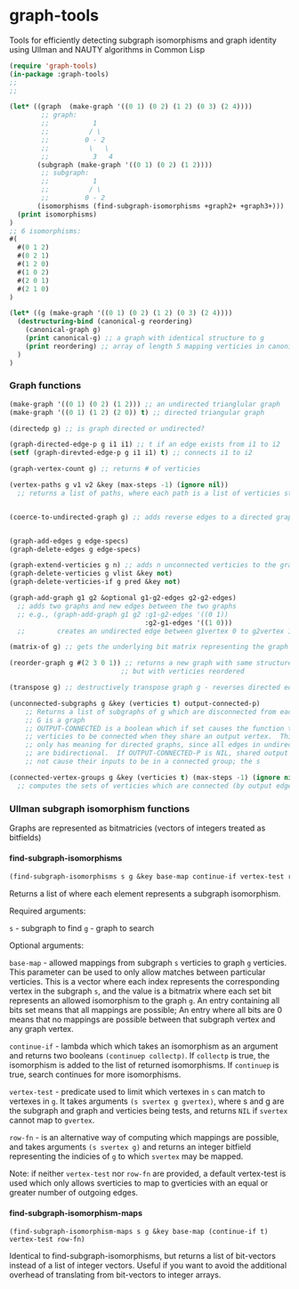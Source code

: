 # graph-tools

Tools for efficiently detecting subgraph isomorphisms and graph identity using Ullman and NAUTY algorithms in Common Lisp
```lisp
(require 'graph-tools)
(in-package :graph-tools)
;;
;;

(let* ((graph  (make-graph '((0 1) (0 2) (1 2) (0 3) (2 4))))
        ;; graph:
        ;;           1
        ;;          / \
        ;;         0 - 2
        ;;          \   \
        ;;           3   4
       (subgraph (make-graph '((0 1) (0 2) (1 2))))
        ;; subgraph:
        ;;           1
        ;;          / \
        ;;         0 - 2
       (isomorphisms (find-subgraph-isomorphisms +graph2+ +graph3+)))
  (print isomorphisms)
)
;; 6 isomorphisms:
#(
  #(0 1 2)
  #(0 2 1)
  #(1 2 0)
  #(1 0 2)
  #(2 0 1)
  #(2 1 0)
)

(let* ((g (make-graph '((0 1) (0 2) (1 2) (0 3) (2 4))))
  (destructuring-bind (canonical-g reordering) 
    (canonical-graph g)
    (print canonical-g) ;; a graph with identical structure to g
    (print reordering) ;; array of length 5 mapping verticies in canonical-g to g
  )
) 
```

### Graph functions

```lisp
(make-graph '((0 1) (0 2) (1 2))) ;; an undirected trianglular graph
(make-graph '((0 1) (1 2) (2 0)) t) ;; directed triangular graph

(directedp g) ;; is graph directed or undirected?

(graph-directed-edge-p g i1 i1) ;; t if an edge exists from i1 to i2
(setf (graph-direvted-edge-p g i1 i1) t) ;; connects i1 to i2

(graph-vertex-count g) ;; returns # of verticies

(vertex-paths g v1 v2 &key (max-steps -1) (ignore nil)) 
  ;; returns a list of paths, where each path is a list of verticies starting at v1 and ending in v2


(coerce-to-undirected-graph g) ;; adds reverse edges to a directed graph, making it undirected


(graph-add-edges g edge-specs)
(graph-delete-edges g edge-specs) 

(graph-extend-verticies g n) ;; adds n unconnected verticies to the graph
(graph-delete-verticies g vlist &key not)
(graph-delete-verticies-if g pred &key not)

(graph-add-graph g1 g2 &optional g1-g2-edges g2-g2-edges) 
  ;; adds two graphs and new edges between the two graphs
  ;; e.g., (graph-add-graph g1 g2 :g1-g2-edges '((0 1)) 
                                  :g2-g1-edges '((1 0)))
  ;;        creates an undirected edge between g1vertex 0 to g2vertex 1

(matrix-of g) ;; gets the underlying bit matrix representing the graph

(reorder-graph g #(2 3 0 1)) ;; returns a new graph with same structure
                            ;; but with verticies reordered

(transpose g) ;; destructively transpose graph g - reverses directed edges

(unconnected-subgraphs g &key (verticies t) output-connected-p)
    ;; Returns a list of subgraphs of g which are disconnected from each other.
    ;; G is a graph
    ;; OUTPUT-CONNECTED is a boolean which if set causes the function to consider
    ;; verticies to be connected when they share an output vertex.  This setting
    ;; only has meaning for directed graphs, since all edges in undirected graphs 
    ;; are bidirectional.  If OUTPUT-CONNECTED-P is NIL, shared output verticies do
    ;; not cause their inputs to be in a connected group; the s

(connected-vertex-groups g &key (verticies t) (max-steps -1) (ignore nil))
  ;; computes the sets of verticies which are connected (by output edges)


```




### Ullman subgraph isomorphism functions
Graphs are represented as bitmatricies (vectors of integers treated as bitfields)

#### find-subgraph-isomorphisms
```lisp
(find-subgraph-isomorphisms s g &key base-map continue-if vertex-test row-fn)
```
Returns a list of where each element represents a subgraph isomorphism.

Required arguments:

  `s` - subgraph to find
  `g` - graph to search

Optional arguments:

  `base-map` - allowed mappings from subgraph `s` verticies to graph `g` verticies. This parameter can be used to only allow matches between particular verticies. This is a vector where each index represents the corresponding vertex in the subgraph `s`, and the value is a bitmatrix where each set bit represents an allowed isomorphism to the graph `g`.  An entry containing all bits set means that all mappings are possible; An entry where all bits are 0 means that no mappings are possible between that subgraph vertex and any graph vertex.
  
  `continue-if` - lambda which which takes an isomorphism as an argument and returns two booleans `(continuep collectp)`. If `collectp` is true, the isomorphism is added to the list of returned isomorphisms. If `continuep` is true, search continues for more isomorphisms.

  `vertex-test` - predicate used to limit which vertexes in `s` can match to vertexes in `g`. It takes arguments `(s svertex g gvertex)`, where s and g are the subgraph and graph and verticies being tests, and returns `NIL` if `svertex` cannot map to `gvertex`. 

  `row-fn` - is an alternative way of computing which mappings are possible, and takes arguments `(s svertex g)` and returns an integer bitfield representing the indicies of `g` to which `svertex` may be mapped.

  Note: if neither `vertex-test` nor `row-fn` are provided, a default vertex-test is used which only allows sverticies to map to gverticies with an equal or greater number of outgoing edges.


#### find-subgraph-isomorphism-maps

`(find-subgraph-isomorphism-maps s g &key base-map (continue-if t) vertex-test row-fn)`                         

Identical to find-subgraph-isomorphisms, but returns a list of bit-vectors instead of a list of integer vectors. Useful if you want to avoid the additional overhead of translating from bit-vectors to integer arrays.
